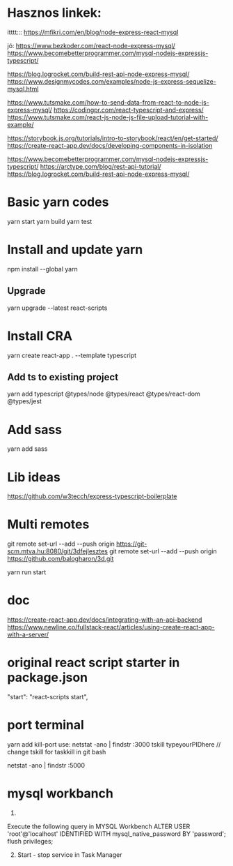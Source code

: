 
# Hasznos linkek:
itttt:::
https://mfikri.com/en/blog/node-express-react-mysql

jó:
https://www.bezkoder.com/react-node-express-mysql/
https://www.becomebetterprogrammer.com/mysql-nodejs-expressjs-typescript/

https://blog.logrocket.com/build-rest-api-node-express-mysql/
https://www.designmycodes.com/examples/node-js-express-sequelize-mysql.html


https://www.tutsmake.com/how-to-send-data-from-react-to-node-js-express-mysql/
https://codingpr.com/react-typescript-and-express/
https://www.tutsmake.com/react-js-node-js-file-upload-tutorial-with-example/


https://storybook.js.org/tutorials/intro-to-storybook/react/en/get-started/
https://create-react-app.dev/docs/developing-components-in-isolation

https://www.becomebetterprogrammer.com/mysql-nodejs-expressjs-typescript/
https://arctype.com/blog/rest-api-tutorial/
https://blog.logrocket.com/build-rest-api-node-express-mysql/
 
# Basic yarn codes
yarn start
yarn build
yarn test

# Install and update yarn
npm install --global yarn
## Upgrade
yarn upgrade --latest react-scripts
# Install CRA
yarn create react-app . --template typescript
## Add ts to existing project
yarn add typescript @types/node @types/react @types/react-dom @types/jest

# Add sass
yarn add sass

# Lib ideas
https://github.com/w3tecch/express-typescript-boilerplate

# Multi remotes
git remote set-url --add --push origin https://git-scm.mtva.hu:8080/git/3dfejlesztes
git remote set-url --add --push origin https://github.com/balogharon/3d.git


yarn run start


# doc
https://create-react-app.dev/docs/integrating-with-an-api-backend
https://www.newline.co/fullstack-react/articles/using-create-react-app-with-a-server/
 

 # original react script starter in package.json
"start": "react-scripts start",


# port terminal
yarn add kill-port
use:
netstat -ano | findstr :3000
tskill typeyourPIDhere   // change tskill for taskkill in git bash

netstat -ano | findstr :5000


# mysql workbanch
1. 
Execute the following query in MYSQL Workbench
ALTER USER 'root'@'localhost' IDENTIFIED WITH mysql_native_password BY 'password';
flush privileges;

2. Start - stop service in Task Manager